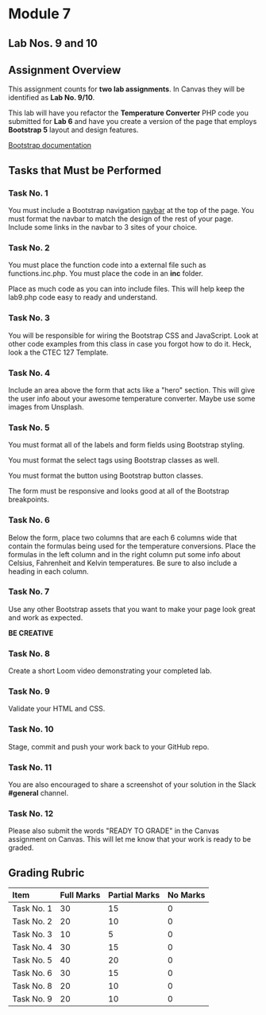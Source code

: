 # Module 7
## Lab Nos. 9 and 10

## Assignment Overview

This assignment counts for **two lab assignments**. In Canvas they will be identified as **Lab No. 9/10**.

This lab will have you refactor the **Temperature Converter** PHP code you submitted for **Lab 6** and have you create a version of the page that employs **Bootstrap 5** layout and design features.

[Bootstrap documentation](https://getbootstrap.com/docs/5.0/getting-started/introduction/)

## Tasks that Must be Performed

### Task No. 1

You must include a Bootstrap navigation [navbar](https://getbootstrap.com/docs/5.0/components/navbar/) at the top of the page. You must format the navbar to match the design of the rest of your page. Include some links in the navbar to 3 sites of your choice.

### Task No. 2

You must place the function code into a external file such as functions.inc.php. You must place the code in an **inc** folder.

Place as much code as you can into include files. This will help keep the lab9.php code easy to ready and understand.

### Task No. 3

You will be responsible for wiring the Bootstrap CSS and JavaScript. Look at other code examples from this class in case you forgot how to do it. Heck, look a the CTEC 127 Template.

### Task No. 4

Include an area above the form that acts like a "hero" section. This will give the user info about your awesome temperature converter. Maybe use some images from Unsplash.

### Task No. 5

You must format all of the labels and form fields using Bootstrap styling.

You must format the select tags using Bootstrap classes as well.

You must format the button using Bootstrap button classes.

The form must be responsive and looks good at all of the Bootstrap breakpoints.

### Task No. 6

Below the form, place two columns that are each 6 columns wide that contain the formulas being used for the temperature conversions. Place the formulas in the left column and in the right column put some info about Celsius, Fahrenheit and Kelvin temperatures. Be sure to also include a heading in each column.

### Task No. 7

Use any other Bootstrap assets that you want to make your page look great and work as expected.

**BE CREATIVE**

### Task No. 8

Create a short Loom video demonstrating your completed lab.

### Task No. 9

Validate your HTML and CSS.

### Task No. 10

Stage, commit and push your work back to your GitHub repo.

### Task No. 11

You are also encouraged to share a screenshot of your solution in the Slack **#general** channel.

### Task No. 12

Please also submit the words "READY TO GRADE" in the Canvas assignment on Canvas. This will let me know that your work is ready to be graded.

## Grading Rubric

| Item       | Full Marks | Partial Marks | No Marks |
| :--------- | :--------- | :------------ | :------- |
| Task No. 1 | 30         | 15            | 0        |
| Task No. 2 | 20         | 10            | 0        |
| Task No. 3 | 10         | 5             | 0        |
| Task No. 4 | 30         | 15            | 0        |
| Task No. 5 | 40         | 20            | 0        |
| Task No. 6 | 30         | 15            | 0        |
| Task No. 8 | 20         | 10            | 0        |
| Task No. 9 | 20         | 10            | 0        |
